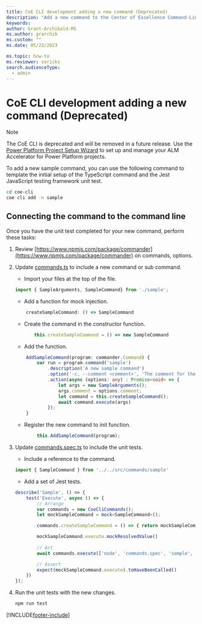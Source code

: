 ```yaml
---
title: CoE CLI development adding a new command (Deprecated)
description: "Add a new command to the Center of Excellence Command-Line interface application"
keywords: 
author: Grant-Archibald-MS
ms.author: grarchib
ms.custom: ""
ms.date: 05/23/2023

ms.topic: how-to
ms.reviewer: sericks
search.audienceType: 
  - admin
---
```


# CoE CLI development adding a new command (Deprecated)

> [!NOTE]
> The CoE CLI is deprecated and will be removed in a future release. Use the [Power Platform Project Setup Wizard](../../../alm-accelerator/setup-admin-tasks.md) to set up and manage your ALM Accelerator for Power Platform projects.

To add a new sample command, you can use the following command to template the initial setup of the TypeScript command and the Jest JavaScript testing framework unit test.

```bash
cd coe-cli
coe cli add -n sample
```

## Connecting the command to the command line

Once you have the unit test completed for your new command, perform these tasks:

1. Review [https://www.npmjs.com/package/commander](https://www.npmjs.com/package/commander) on commands, options.

1. Update [commands.ts](https://github.com/microsoft/coe-starter-kit/blob/main/coe-cli/src/commands/commands.ts) to include a new command or sub command.

   - Import your files at the top of the file.

   ```typescript
   import { SampleArguments, SampleCommand} from './sample';
   ```

   - Add a function for mock injection.

   ```typescript
       createSampleCommand: () => SampleCommand
   ```

   - Create the command in the constructor function.

   ```typescript
          this.createSampleCommand = () => new SampleCommand
   ```

   - Add the function.

   ```typescript
       AddSampleCommand(program: commander.Command) {
           var run = program.command('sample')
               .description('A new sample command')
               .option('-c, --comment <comment>', 'The comment for the command')
               .action(async (options: any) : Promise<void> => {
                   let args = new SampleArguments();
                   args.comment = options.comment;
                   let command = this.createSampleCommand();
                   await command.execute(args)
               });
       }
   ```

   - Register the new command to init function.

   ```typescript
           this.AddSampleCommand(program);
   ```

1. Update [commands.spec.ts](https://github.com/microsoft/coe-starter-kit/blob/main/coe-cli/test/commands/commands.spec.ts) to include the unit tests.

   - Include a reference to the command.

   ```typescript
   import { SampleCommand } from '../../src/commands/sample'
   ```

   - Add a set of Jest tests.

   ```typescript
   describe('Sample', () => {
       test('Execute', async () => {
           // Arrange
           var commands = new CoeCliCommands();
           let mockSampleCommand = mock<SampleCommand>(); 

           commands.createSampleCommand = () => { return mockSampleCommand }

           mockSampleCommand.execute.mockResolvedValue()
           
           // Act
           await commands.execute(['node', 'commands.spec', 'sample', '-c', 'Some comment'])

           // Assert
           expect(mockSampleCommand.execute).toHaveBeenCalled()
       })
   });
   ```

1. Run the unit tests with the new changes.

   ```bash
   npm run test

   ```

[!INCLUDE[footer-include](../../../../includes/footer-banner.md)]
